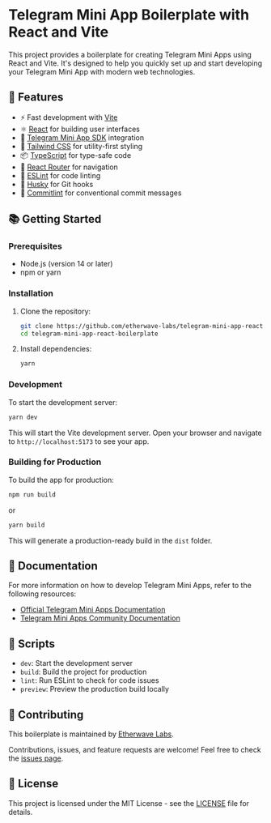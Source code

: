 # Telegram Mini App Boilerplate with React and Vite

This project provides a boilerplate for creating Telegram Mini Apps using React and Vite. It's designed to help you quickly set up and start developing your Telegram Mini App with modern web technologies.

## 🚀 Features

- ⚡️ Fast development with [Vite](https://vitejs.dev/)
- ⚛️ [React](https://reactjs.org/) for building user interfaces
- 📱 [Telegram Mini App SDK](https://github.com/twa-dev/SDK) integration
- 🎨 [Tailwind CSS](https://tailwindcss.com/) for utility-first styling
- 📦 [TypeScript](https://www.typescriptlang.org/) for type-safe code
- 🧭 [React Router](https://reactrouter.com/) for navigation
- 🧹 [ESLint](https://eslint.org/) for code linting
- 🐶 [Husky](https://typicode.github.io/husky/) for Git hooks
- 🚨 [Commitlint](https://commitlint.js.org/) for conventional commit messages

## 📚 Getting Started

### Prerequisites

- Node.js (version 14 or later)
- npm or yarn

### Installation

1. Clone the repository:
   ```bash
   git clone https://github.com/etherwave-labs/telegram-mini-app-react-boilerplate.git
   cd telegram-mini-app-react-boilerplate
   ```

2. Install dependencies:
   ```bash
   yarn
   ```

### Development

To start the development server:
```bash
yarn dev
```

This will start the Vite development server. Open your browser and navigate to `http://localhost:5173` to see your app.

### Building for Production

To build the app for production:

```bash
npm run build
```
or
```bash
yarn build
```

This will generate a production-ready build in the `dist` folder.

## 📖 Documentation

For more information on how to develop Telegram Mini Apps, refer to the following resources:

- [Official Telegram Mini Apps Documentation](https://core.telegram.org/bots/webapps#initializing-mini-apps)
- [Telegram Mini Apps Community Documentation](https://docs.telegram-mini-apps.com/)

## 📜 Scripts

- `dev`: Start the development server
- `build`: Build the project for production
- `lint`: Run ESLint to check for code issues
- `preview`: Preview the production build locally

## 🤝 Contributing
This boilerplate is maintained by [Etherwave Labs](https://etherwavelabs.com).

Contributions, issues, and feature requests are welcome! Feel free to check the [issues page](https://github.com/your-username/your-repo-name/issues).

## 📄 License

This project is licensed under the MIT License - see the [LICENSE](LICENSE) file for details.
